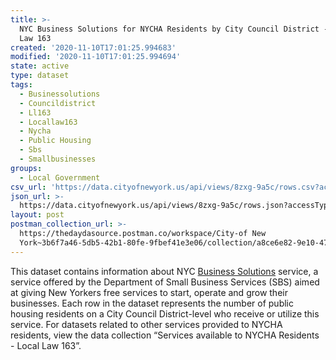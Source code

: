 ```yaml
---
title: >-
  NYC Business Solutions for NYCHA Residents by City Council District - Local
  Law 163
created: '2020-11-10T17:01:25.994683'
modified: '2020-11-10T17:01:25.994694'
state: active
type: dataset
tags:
  - Businessolutions
  - Councildistrict
  - Ll163
  - Locallaw163
  - Nycha
  - Public Housing
  - Sbs
  - Smallbusinesses
groups:
  - Local Government
csv_url: 'https://data.cityofnewyork.us/api/views/8zxg-9a5c/rows.csv?accessType=DOWNLOAD'
json_url: >-
  https://data.cityofnewyork.us/api/views/8zxg-9a5c/rows.json?accessType=DOWNLOAD
layout: post
postman_collection_url: >-
  https://thedaydasource.postman.co/workspace/City-of New
  York~3b6f7a46-5db5-42b1-80fe-9fbef41e3e06/collection/a8ce6e82-9e10-470a-ad86-d280c7c2e49f
---
```

This dataset contains information about NYC <a href="https://maps.nyc.gov/sbs/">Business Solutions</a> service, a service offered by the Department of Small Business Services (SBS) aimed at giving New Yorkers free services to start, operate and grow their businesses. Each row in the dataset represents the number of public housing residents on a City Council District-level who receive or utilize this service.
For datasets related to other services provided to NYCHA residents, view the data collection “Services available to NYCHA Residents - Local Law 163”.
